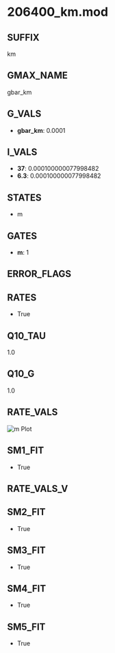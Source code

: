 # 206400_km.mod

## SUFFIX

km

## GMAX_NAME

gbar_km

## G_VALS

- **gbar_km**: 0.0001

## I_VALS

- **37**: 0.000100000077998482
- **6.3**: 0.000100000077998482

## STATES

- m

## GATES

- **m**: 1

## ERROR_FLAGS


## RATES

- True

## Q10_TAU

1.0

## Q10_G

1.0

## RATE_VALS

![m Plot](/Users/pbozelos/Dropbox/icg-Chai-Panos/supermodels/output_markdown_files/K/206400_km.mod/images/m.png)

## SM1_FIT

- True

## RATE_VALS_V

## SM2_FIT

- True

## SM3_FIT

- True

## SM4_FIT

- True

## SM5_FIT

- True

